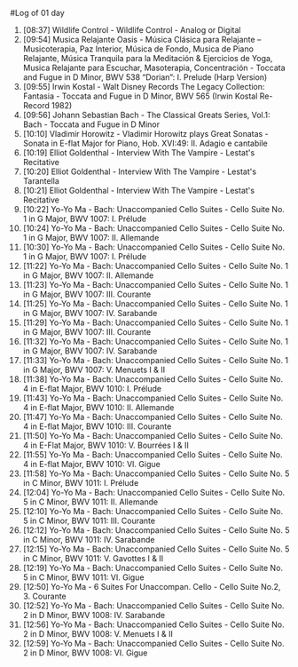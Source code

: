 #Log of 01 day

1. [08:37] Wildlife Control - Wildlife Control - Analog or Digital
1. [09:54] Musica Relajante Oasis - Música Clásica para Relajante – Musicoterapia, Paz Interior, Música de Fondo, Musica de Piano Relajante, Música Tranquila para la Meditación & Ejercicios de Yoga, Musica Relajante para Escuchar, Masoterapia, Concentración - Toccata and Fugue in D Minor, BWV 538 “Dorian”: I. Prelude (Harp Version)
1. [09:55] Irwin Kostal - Walt Disney Records The Legacy Collection: Fantasia - Toccata and Fugue in D Minor, BWV 565 (Irwin Kostal Re-Record 1982)
1. [09:56] Johann Sebastian Bach - The Classical Greats Series, Vol.1: Bach - Toccata and Fugue in D Minor
1. [10:10] Vladimir Horowitz - Vladimir Horowitz plays Great Sonatas - Sonata in E-flat Major for Piano, Hob. XVI:49: II. Adagio e cantabile
1. [10:19] Elliot Goldenthal - Interview With The Vampire - Lestat's Recitative
1. [10:20] Elliot Goldenthal - Interview With The Vampire - Lestat's Tarantella
1. [10:21] Elliot Goldenthal - Interview With The Vampire - Lestat's Recitative
1. [10:22] Yo-Yo Ma - Bach: Unaccompanied Cello Suites - Cello Suite No. 1 in G Major, BWV 1007: I. Prélude
1. [10:24] Yo-Yo Ma - Bach: Unaccompanied Cello Suites - Cello Suite No. 1 in G Major, BWV 1007: II. Allemande
1. [10:30] Yo-Yo Ma - Bach: Unaccompanied Cello Suites - Cello Suite No. 1 in G Major, BWV 1007: I. Prélude
1. [11:22] Yo-Yo Ma - Bach: Unaccompanied Cello Suites - Cello Suite No. 1 in G Major, BWV 1007: II. Allemande
1. [11:23] Yo-Yo Ma - Bach: Unaccompanied Cello Suites - Cello Suite No. 1 in G Major, BWV 1007: III. Courante
1. [11:25] Yo-Yo Ma - Bach: Unaccompanied Cello Suites - Cello Suite No. 1 in G Major, BWV 1007: IV. Sarabande
1. [11:29] Yo-Yo Ma - Bach: Unaccompanied Cello Suites - Cello Suite No. 1 in G Major, BWV 1007: III. Courante
1. [11:32] Yo-Yo Ma - Bach: Unaccompanied Cello Suites - Cello Suite No. 1 in G Major, BWV 1007: IV. Sarabande
1. [11:33] Yo-Yo Ma - Bach: Unaccompanied Cello Suites - Cello Suite No. 1 in G Major, BWV 1007: V. Menuets I & II
1. [11:38] Yo-Yo Ma - Bach: Unaccompanied Cello Suites - Cello Suite No. 4 in E-flat Major, BWV 1010: I. Prélude
1. [11:43] Yo-Yo Ma - Bach: Unaccompanied Cello Suites - Cello Suite No. 4 in E-flat Major, BWV 1010: II. Allemande
1. [11:47] Yo-Yo Ma - Bach: Unaccompanied Cello Suites - Cello Suite No. 4 in E-flat Major, BWV 1010: III. Courante
1. [11:50] Yo-Yo Ma - Bach: Unaccompanied Cello Suites - Cello Suite No. 4 in E-Flat Major, BWV 1010: V. Bourrées I & II
1. [11:55] Yo-Yo Ma - Bach: Unaccompanied Cello Suites - Cello Suite No. 4 in E-flat Major, BWV 1010: VI. Gigue
1. [11:58] Yo-Yo Ma - Bach: Unaccompanied Cello Suites - Cello Suite No. 5 in C Minor, BWV 1011: I. Prélude
1. [12:04] Yo-Yo Ma - Bach: Unaccompanied Cello Suites - Cello Suite No. 5 in C Minor, BWV 1011: II. Allemande
1. [12:10] Yo-Yo Ma - Bach: Unaccompanied Cello Suites - Cello Suite No. 5 in C Minor, BWV 1011: III. Courante
1. [12:12] Yo-Yo Ma - Bach: Unaccompanied Cello Suites - Cello Suite No. 5 in C Minor, BWV 1011: IV. Sarabande
1. [12:15] Yo-Yo Ma - Bach: Unaccompanied Cello Suites - Cello Suite No. 5 in C Minor, BWV 1011: V. Gavottes I & II
1. [12:19] Yo-Yo Ma - Bach: Unaccompanied Cello Suites - Cello Suite No. 5 in C Minor, BWV 1011: VI. Gigue
1. [12:50] Yo-Yo Ma - 6 Suites For Unaccompan. Cello - Cello Suite No.2, 3. Courante
1. [12:52] Yo-Yo Ma - Bach: Unaccompanied Cello Suites - Cello Suite No. 2 in D Minor, BWV 1008: IV. Sarabande
1. [12:56] Yo-Yo Ma - Bach: Unaccompanied Cello Suites - Cello Suite No. 2 in D Minor, BWV 1008: V. Menuets I & II
1. [12:59] Yo-Yo Ma - Bach: Unaccompanied Cello Suites - Cello Suite No. 2 in D Minor, BWV 1008: VI. Gigue
